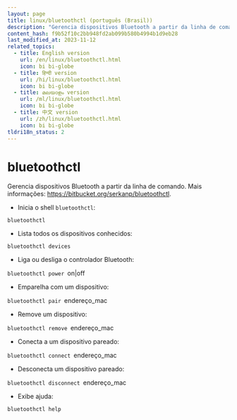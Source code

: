 ```yaml
---
layout: page
title: linux/bluetoothctl (português (Brasil))
description: "Gerencia dispositivos Bluetooth a partir da linha de comando."
content_hash: f9b52f10c2bb948fd2ab099b580b4994b1d9eb28
last_modified_at: 2023-11-12
related_topics:
  - title: English version
    url: /en/linux/bluetoothctl.html
    icon: bi bi-globe
  - title: हिन्दी version
    url: /hi/linux/bluetoothctl.html
    icon: bi bi-globe
  - title: മലയാളം version
    url: /ml/linux/bluetoothctl.html
    icon: bi bi-globe
  - title: 中文 version
    url: /zh/linux/bluetoothctl.html
    icon: bi bi-globe
tldri18n_status: 2
---
```

# bluetoothctl

Gerencia dispositivos Bluetooth a partir da linha de comando.
Mais informações: <https://bitbucket.org/serkanp/bluetoothctl>.

- Inicia o shell `bluetoothctl`:

`bluetoothctl`

- Lista todos os dispositivos conhecidos:

`bluetoothctl devices`

- Liga ou desliga o controlador Bluetooth:

`bluetoothctl power `<span class="tldr-var badge badge-pill bg-dark-lm bg-white-dm text-white-lm text-dark-dm font-weight-bold">on|off</span>

- Emparelha com um dispositivo:

`bluetoothctl pair `<span class="tldr-var badge badge-pill bg-dark-lm bg-white-dm text-white-lm text-dark-dm font-weight-bold">endereço_mac</span>

- Remove um dispositivo:

`bluetoothctl remove `<span class="tldr-var badge badge-pill bg-dark-lm bg-white-dm text-white-lm text-dark-dm font-weight-bold">endereço_mac</span>

- Conecta a um dispositivo pareado:

`bluetoothctl connect `<span class="tldr-var badge badge-pill bg-dark-lm bg-white-dm text-white-lm text-dark-dm font-weight-bold">endereço_mac</span>

- Desconecta um dispositivo pareado:

`bluetoothctl disconnect `<span class="tldr-var badge badge-pill bg-dark-lm bg-white-dm text-white-lm text-dark-dm font-weight-bold">endereço_mac</span>

- Exibe ajuda:

`bluetoothctl help`
